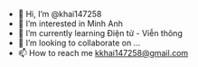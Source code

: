 - 👋 Hi, I’m @khai147258
- 👀 I’m interested in Minh Anh
- 🌱 I’m currently learning Điện tử - Viễn thông
- 💞️ I’m looking to collaborate on ...
- 📫 How to reach me kkhai147258@gmail.com

<!---
khai147258/khai147258 is a ✨ special ✨ repository because its `README.md` (this file) appears on your GitHub profile.
You can click the Preview link to take a look at your changes.
--->
